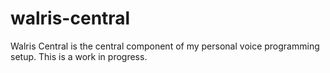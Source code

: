 # walris-central
Walris Central is the central component of my personal voice programming setup. This is a work in progress.
